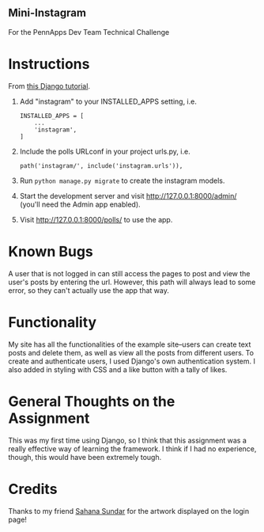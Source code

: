 ## Mini-Instagram
For the PennApps Dev Team Technical Challenge

# Instructions
From [this Django tutorial](https://docs.djangoproject.com/en/3.0/intro/reusable-apps/).
1. Add "instagram" to your INSTALLED_APPS setting, i.e.
    ```
    INSTALLED_APPS = [
        ...
        'instagram',
    ]
    ```

2. Include the polls URLconf in your project urls.py, i.e.
    ```
    path('instagram/', include('instagram.urls')),
    ```

3. Run ``python manage.py migrate`` to create the instagram models.

4. Start the development server and visit http://127.0.0.1:8000/admin/ 
    (you'll need the Admin app enabled).

5. Visit http://127.0.0.1:8000/polls/ to use the app.

# Known Bugs
A user that is not logged in can still access the pages to post and view the user's posts by entering the url. However, this path will always lead to some error, so they can't actually use the app that way.

# Functionality
My site has all the functionalities of the example site–users can create text posts and delete them, as well as view all the posts from different users. To create and authenticate users, I used Django's own authentication system. I also added in styling with CSS and a like button with a tally of likes. 

# General Thoughts on the Assignment
This was my first time using Django, so I think that this assignment was a really effective way of learning the framework. I think if I had no experience, though, this would have been extremely tough.

# Credits
Thanks to my friend [Sahana Sundar](https://www.instagram.com/bortlesandotherstuff/) for the artwork displayed on the login page! 